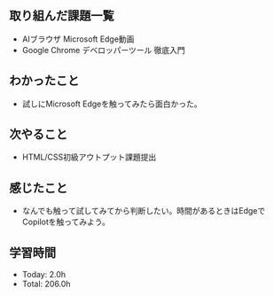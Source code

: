 ## 取り組んだ課題一覧
- AIブラウザ Microsoft Edge動画
- Google Chrome デベロッパーツール 徹底入門
## わかったこと
- 試しにMicrosoft Edgeを触ってみたら面白かった。
## 次やること
- HTML/CSS初級アウトプット課題提出
## 感じたこと
- なんでも触って試してみてから判断したい。時間があるときはEdgeでCopilotを触ってみよう。
## 学習時間
- Today: 2.0h
- Total: 206.0h
